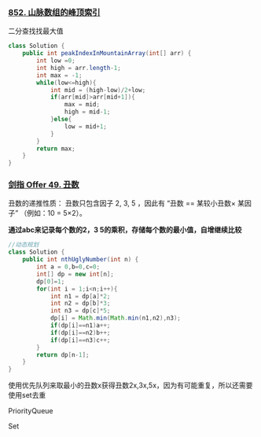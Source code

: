 ### [852. 山脉数组的峰顶索引](https://leetcode-cn.com/problems/peak-index-in-a-mountain-array/)

二分查找找最大值

```java
class Solution {
    public int peakIndexInMountainArray(int[] arr) {
        int low =0;
        int high = arr.length-1;
        int max = -1;
        while(low<=high){
            int mid = (high-low)/2+low;
            if(arr[mid]>arr[mid+1]){
                max = mid;
                high = mid-1;
            }else{
                low = mid+1;
            }
        }
        return max;
    }
}
```

### [剑指 Offer 49. 丑数](https://leetcode-cn.com/problems/chou-shu-lcof/)

丑数的递推性质： 丑数只包含因子 2, 3, 5 ，因此有 “丑数 == 某较小丑数× 某因子” （例如：10 = 5×2）。

**通过abc来记录每个数的2，3 5的乘积，存储每个数的最小值，自增继续比较**

```java
//动态规划
class Solution {
    public int nthUglyNumber(int n) {
        int a = 0,b=0,c=0;
        int[] dp = new int[n];
        dp[0]=1;
        for(int i = 1;i<n;i++){
            int n1 = dp[a]*2;
            int n2 = dp[b]*3;
            int n3 = dp[c]*5;
            dp[i] = Math.min(Math.min(n1,n2),n3);
            if(dp[i]==n1)a++;
            if(dp[i]==n2)b++;
            if(dp[i]==n3)c++;
        }
        return dp[n-1];
    }
}
```

使用优先队列来取最小的丑数x获得丑数2x,3x,5x，因为有可能重复，所以还需要使用set去重

PriorityQueue<Long>

 Set<Long>